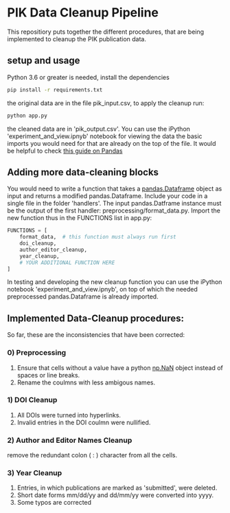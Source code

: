 # PIK Data Cleanup Pipeline

This repositiory puts together the different procedures, that are being implemented to cleanup the PIK publication data.

## setup and usage

Python 3.6 or greater is needed, install the dependencies
```bash
pip install -r requirements.txt
```
the original data are in the file pik_input.csv, to apply the cleanup run:
```bash
python app.py
```
the cleaned data are in 'pik_output.csv'. You can use the iPython 'experiment_and_view.ipnyb' notebook for viewing the data the basic imports you would need for that are already on the top of the file. It would be helpful to check [this guide on Pandas](https://pandas.pydata.org/pandas-docs/stable/getting_started/10min.html)

## Adding more data-cleaning blocks

You would need to write a function that takes a [pandas.Dataframe](https://pandas.pydata.org/pandas-docs/stable/reference/api/pandas.DataFrame.html) object as input and returns a modified pandas.Dataframe. Include your code in a single file in the folder 'handlers'. The input pandas.Datframe instance must be the output of the first handler: preprocessing/format_data.py. Import the new function thus in the FUNCTIONS list in app.py:

```python
FUNCTIONS = [
    format_data,  # this function must always run first
    doi_cleanup,
    author_editor_cleanup,
    year_cleanup,
    # YOUR ADDITIONAL FUNCTION HERE
]
```

In testing and developing the new cleanup function you can use the iPython notebook 'experiment_and_view.ipnyb', on top of which the needed preprocessed pandas.Dataframe is already imported.

## Implemented Data-Cleanup procedures:

So far, these are the inconsistencies that have been corrected:

### 0) Preprocessing

1. Ensure that cells without a value have a python [np.NaN](https://docs.scipy.org/doc/numpy-1.13.0/user/misc.html) object instead of spaces or line breaks.
2. Rename the coulmns with less ambigous names.

### 1) DOI Cleanup

1. All DOIs were turned into hyperlinks.
2. Invalid entries in the DOI coulmn were nullified.

### 2) Author and Editor Names Cleanup

remove the redundant colon ( : ) character from all the cells.

### 3) Year Cleanup
1. Entries, in which publications are marked as 'submitted', were deleted.
2. Short date forms mm/dd/yy and dd/mm/yy were converted into yyyy.
3. Some typos are corrected
